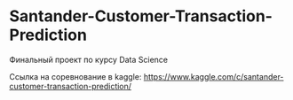 # Santander-Customer-Transaction-Prediction
Финальный проект по курсу Data Science

Ссылка на соревнование в kaggle: https://www.kaggle.com/c/santander-customer-transaction-prediction/
